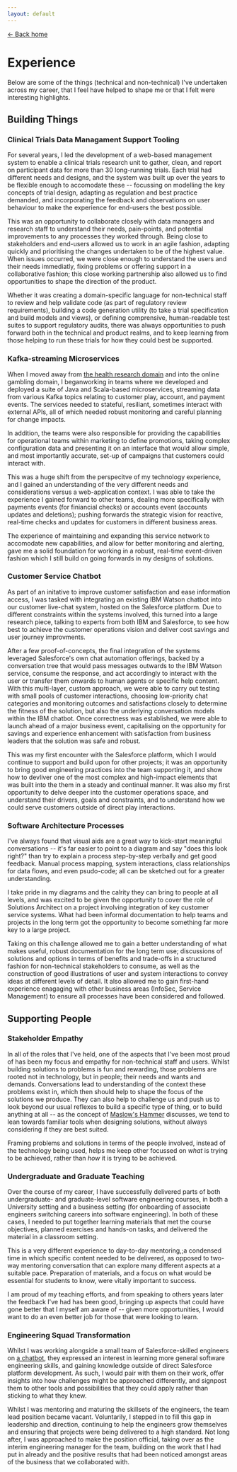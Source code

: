 ```yaml
---
layout: default
---
```


[&larr; Back home](./index.html)

# Experience

Below are some of the things (technical and non-technical) I've undertaken across my career, that I feel have helped to shape me or that I felt were interesting highlights. 

## Building Things

### Clinical Trials Data Managament Support Tooling

For several years, I led the development of a web-based management system to enable a clinical trials research unit to gather, clean, and report on participant data for more than 30 long-running trials. Each trial had different needs and designs, and the system was built up over the years to be flexible enough to accomodate these -- focussing on modelling the key concepts of trial design, adapting as regulation and best practice demanded, and incorporating the feedback and observations on user behaviour to make the experience for end-users the best possible.

This was an opportunity to collaborate closely with data managers and research staff to understand their needs, pain-points, and potential improvements to any processes they worked through. Being close to stakeholders and end-users allowed us to work in an agile fashion, adapting quickly and prioritising the changes undertaken to be of the highest value. When issues occurred, we were close enough to understand the users and their needs immediatly, fixing problems or offering support in a collaborative fashion; this close working partnership also allowed us to find opportunities to shape the direction of the product.

Whether it was creating a domain-specific language for non-technical staff to review and help validate code (as part of regulatory review requirements), building a code generation utility (to take a trial specification and build models and views), or defining comprensive, human-readable test suites to support regulatory audits, there was always opportunities to push forward both in the technical and product realms, and to keep learning from those helping to run these trials for how they could best be supported.

### Kafka-streaming Microservices

When I moved away from [the health research domain](#clinical-trials-data-managament-support-tooling) and into the online gambling domain, I beganworking in teams where we developed and deployed a suite of Java and Scala-based microservices, streaming data from various Kafka topics relating to customer play, account, and payment events. The services needed to stateful, resiliant, sometimes interact with external APIs, all of which needed robust monitoring and careful planning for change impacts.

In addition, the teams were also responsible for providing the capabilities for operational teams within marketing to define promotions, taking complex configuration data and presenting it on an interface that would allow simple, and most importantly accurate, set-up of campaigns that customers could interact with.

This was a huge shift from the perspecitve of my technology experience, and I gained an understanding of the very different needs and considerations versus a web-application context. I was able to take the experience I gained forward to other teams, dealing more specifically with payments events (for finiancial checks) or accounts event (accounts updates and deletions); pushing forwards the strategic vision for reactive, real-time checks and updates for customers in different business areas.

The experience of maintaining and expanding this service network to accomodate new capabilities, and allow for better monitoring and alerting, gave me a solid foundation for working in a robust, real-time event-driven fashion which I still build on going forwards in my designs of solutions. 

### Customer Service Chatbot 

As part of an initative to improve customer satisfaction and ease information access, I was tasked with integrating an existing IBM Watson chatbot into our customer live-chat system, hosted on the Salesforce platform. Due to different constraints within the systems involved, this turned into a large research piece, talking to experts from both IBM and Salesforce, to see how best to achieve the customer operations vision and deliver cost savings and user journey improvments.

After a few proof-of-concepts, the final integration of the systems leveraged Salesforce's own chat automation offerings, backed by a conversation tree that would pass messages outwards to the IBM Watson service, consume the response, and act accordingly to interact with the user or transfer them onwards to human agents or specific help content. With this multi-layer, custom approach, we were able to carry out testing with small pools of customer interactions, choosing low-priority chat categories and monitoring outcomes and satisfactions closely to determine the fitness of the solution, but also the underlying conversation models within the IBM chatbot. Once correctness was established, we were able to launch ahead of a major business event, capitalising on the opportunity for savings and experience enhancement with satisfaction from business leaders that the solution was safe and robust.

This was my first encounter with the Salesforce platform, which I would continue to support and build upon for other projects; it was an opportunity to bring good engineering practices into the team supporting it, and show how to devliver one of the most complex and high-impact elements that was built into the them in a steady and continual manner. It was also my first opportunity to delve deeper into the customer operations space, and understand their drivers, goals and constraints, and to understand how we could serve customers outside of direct play interactions.

### Software Architecture Processes

I've always found that visual aids are a great way to kick-start meaningful conversations -- it's far easier to point to a diagram and say "does this look right?" than try to explain a process step-by-step verbally and get good feedback. Manual process mapping, system interactions, class relationships for data flows, and even psudo-code; all can be sketched out for a greater understanding.

I take pride in my diagrams and the calrity they can bring to people at all levels, and was excited to be given the opportunity to cover the role of Solutions Architect on a project involving integration of key customer service systems. What had been informal documentation to help teams and projects in the long term got the opportunity to become something far more key to a large project.

Taking on this challenge allowed me to gain a better understanding of what makes useful, robust documentation for the long term use; discussions of solutions and options in terms of benefits and trade-offs in a structured fashion for non-technical stakeholders to consume, as well as the construction of good illustrations of user and system interactions to convey ideas at different levels of detail. It also allowed me to gain first-hand experience enagaging with other business areas (InfoSec, Service Management) to ensure all processes have been considered and followed.

## Supporting People

### Stakeholder Empathy

In all of the roles that I've held, one of the aspects that I've been most proud of has been my focus and empathy for non-technical staff and users. Whilst building solutions to problems is fun and rewarding, those problems are rooted not in technology, but in people; their needs and wants and demands. Conversations lead to understanding of the context these problems exist in, which then should help to shape the focus of the solutions we produce. They can also help to challenge us and push us to look beyond our usual reflexes to build a specific type of thing, or to build anything at all -- as the concept of [Maslow's Hammer](https://en.wikipedia.org/wiki/Law_of_the_instrument) discusses, we tend to lean towards familiar tools when designing solutions, without always considering if they are best suited.

Framing problems and solutions in terms of the people involved, instead of the technology being used, helps me keep other focussed on _what_ is trying to be achieved, rather than _how_ it is trying to be achieved.

### Undergraduate and Graduate Teaching

Over the course of my career, I have successfully delivered parts of both undergraduate- and graduate-level software engineering courses, in both a University setting and a business setting (for onboarding of associate engineers switching careers into software engineering). In both of these cases, I needed to put together learning materials that met the course objectives, planned exercises and hands-on tasks, and delivered the material in a classroom setting.

This is a very different experience to day-to-day mentoring,;a condensed time in which specific content needed to be delivered, as opposed to two-way mentoring conversation that can explore many different aspects at a suitable pace. Preparation of materials, and a focus on what would be essential for students to know, were vitally important to success.

I am proud of my teaching efforts, and from speaking to others years later the feedback I've had has been good, bringing up aspects that could have gone better that I myself am aware of -- given more opportunities, I would want to do an even better job for those that were looking to learn.

### Engineering Squad Transformation

Whilst I was working alongside a small team of Salesforce-skilled engineers on [a chatbot](#customer-service-chatbot), they expressed an interest in learning more general software engineering skills, and gaining knowledge outside of direct Salesforce platform development. As such, I would pair with them on their work, offer insights into how challenges might be approached differently, and signpost them to other tools and possibilities that they could apply rather than sticking to what they knew.

Whilst I was mentoring and maturing the skillsets of the engineers, the team lead position became vacant. Voluntarily, I stepped in to fill this gap in leadership and direction, continuing to help the engineers grow themselves and ensuring that projects were being delivered to a high standard. Not long after, I was approached to make the position official, taking over as the interim engineering manager for the team, building on the work that I had put in already and the positive results that had been noticed amongst areas of the business that we collaborated with.